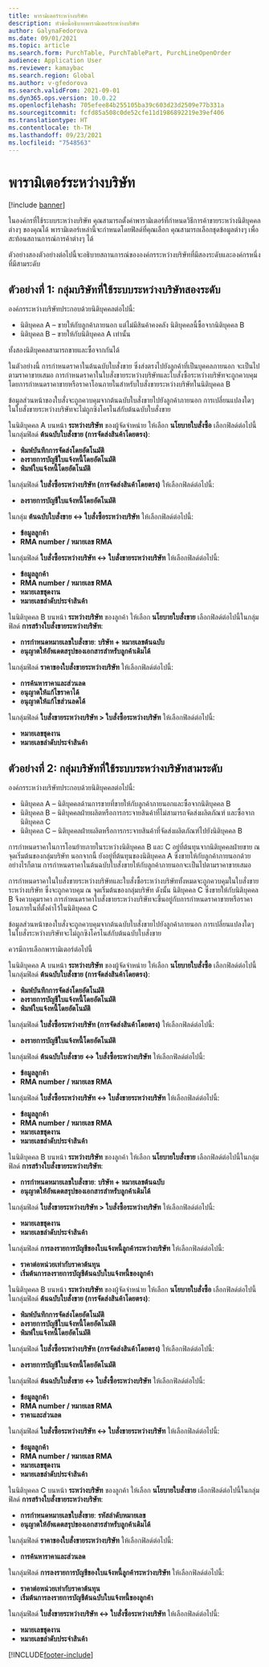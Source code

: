 ```yaml
---
title: พารามิเตอร์ระหว่างบริษัท
description: หัวข้อนี้อธิบายพารามิเตอร์ระหว่างบริษัท
author: GalynaFedorova
ms.date: 09/01/2021
ms.topic: article
ms.search.form: PurchTable, PurchTablePart, PurchLineOpenOrder
audience: Application User
ms.reviewer: kamaybac
ms.search.region: Global
ms.author: v-gfedorova
ms.search.validFrom: 2021-09-01
ms.dyn365.ops.version: 10.0.22
ms.openlocfilehash: 705efee84b255105ba39c603d23d2509e77b331a
ms.sourcegitcommit: fcfd85a508c0de52cfe11d1986892219e39ef406
ms.translationtype: HT
ms.contentlocale: th-TH
ms.lasthandoff: 09/23/2021
ms.locfileid: "7548563"
---
```

# <a name="intercompany-parameters"></a>พารามิเตอร์ระหว่างบริษัท

[!include [banner](../../includes/banner.md)]

ในองค์กรที่ใช้ระบบระหว่างบริษัท คุณสามารถตั้งค่าพารามิเตอร์ที่กำหนดวิธีการค้าขายระหว่างนิติบุคคลต่างๆ ของคุณได้ พารามิเตอร์เหล่านี้จะกําหนดโดยฟิลด์ที่คุณเลือก คุณสามารถเลือกชุดข้อมูลต่างๆ เพื่อสะท้อนสถานการณ์การค้าต่างๆ ได้

ตัวอย่างสองตัวอย่างต่อไปนี้จะอธิบายสถานการณ์ขององค์กรระหว่างบริษัทที่มีสองระดับและองค์กรหนึ่งที่มีสามระดับ

## <a name="example-1-two-level-intercompany-chain"></a>ตัวอย่างที่ 1: กลุ่มบริษัทที่ใช้ระบบระหว่างบริษัทสองระดับ

องค์กรระหว่างบริษัทประกอบด้วยนิติบุคคลต่อไปนี้:

- นิติบุคคล A – ขายให้กับลูกค้าภายนอก แต่ไม่มีสินค้าคงคลัง นิติบุคคลนี้ซื้อจากนิติบุคคล B
- นิติบุคคล B – ขายให้กับนิติบุคคล A เท่านั้น

ทั้งสองนิติบุคคลสามารถขายและซื้อจากกันได้

ในตัวอย่างนี้ การกำหนดราคาในต้นฉบับใบสั่งขาย ซึ่งส่งตรงไปยังลูกค้าที่เป็นบุคคลภายนอก จะเป็นไปตามราคาขายเสมอ  การกำหนดราคาในใบสั่งขายระหว่างบริษัทและใบสั่งซื้อระหว่างบริษัทจะถูกควบคุมโดยการกำหนดราคาขายหรือราคาโอนภายในสำหรับใบสั่งขายระหว่างบริษัทในนิติบุคคล B

ข้อมูลส่วนหน้าของใบสั่งจะถูกควบคุมจากต้นฉบับใบสั่งขายไปยังลูกค้าภายนอก การเปลี่ยนแปลงใดๆ ในใบสั่งขายระหว่างบริษัทจะไม่ถูกซิงโครไนส์กับต้นฉบับใบสั่งขาย

ในนิติบุคคล A บนหน้า **ระหว่างบริษัท** ของผู้จัดจำหน่าย ให้เลือก **นโยบายใบสั่งซื้อ** เลือกฟิลด์ต่อไปนี้ในกลุ่มฟิลด์ **ต้นฉบับใบสั่งขาย (การจัดส่งสินค้าโดยตรง)**:

- **พิมพ์บันทึกการจัดส่งโดยอัตโนมัติ**
- **ลงรายการบัญชีใบแจ้งหนี้โดยอัตโนมัติ**
- **พิมพ์ใบแจ้งหนี้โดยอัตโนมัติ**

ในกลุ่มฟิลด์ **ใบสั่งซื้อระหว่างบริษัท (การจัดส่งสินค้าโดยตรง)** ให้เลือกฟิลด์ต่อไปนี้:

- **ลงรายการบัญชีใบแจ้งหนี้โดยอัตโนมัติ**

ในกลุ่ม **ต้นฉบับใบสั่งขาย <-> ใบสั่งซื้อระหว่างบริษัท** ให้เลือกฟิลด์ต่อไปนี้:

- **ข้อมูลลูกค้า**
- **RMA number / หมายเลข RMA**

ในกลุ่มฟิลด์ **ใบสั่งซื้อระหว่างบริษัท <-> ใบสั่งขายระหว่างบริษัท** ให้เลือกฟิลด์ต่อไปนี้:

- **ข้อมูลลูกค้า**
- **RMA number / หมายเลข RMA**
- **หมายเลขชุดงาน**
- **หมายเลขลำดับประจำสินค้า**

ในนิติบุคคล B บนหน้า **ระหว่างบริษัท** ของลูกค้า ให้เลือก **นโยบายใบสั่งขาย** เลือกฟิลด์ต่อไปนี้ในกลุ่มฟิลด์ **การสร้างใบสั่งขายระหว่างบริษัท**:

- **การกำหนดหมายเลขใบสั่งขาย**: **บริษัท + หมายเลขต้นฉบับ**
- **อนุญาตให้อัพเดตสรุปของเอกสารสำหรับลูกค้าเดิมได้**

ในกลุ่มฟิลด์ **ราคาของใบสั่งขายระหว่างบริษัท** ให้เลือกฟิลด์ต่อไปนี้:

- **การค้นหาราคาและส่วนลด**
- **อนุญาตให้แก้ไขราคาได้**
- **อนุญาตให้แก้ไขส่วนลดได้**

ในกลุ่มฟิลด์ **ใบสั่งขายระหว่างบริษัท \> ใบสั่งซื้อระหว่างบริษัท** ให้เลือกฟิลด์ต่อไปนี้:

- **หมายเลขชุดงาน**
- **หมายเลขลำดับประจำสินค้า**

## <a name="example-2-three-level-intercompany-chain"></a>ตัวอย่างที่ 2: กลุ่มบริษัทที่ใช้ระบบระหว่างบริษัทสามระดับ

องค์กรระหว่างบริษัทประกอบด้วยนิติบุคคลต่อไปนี้:

- นิติบุคคล A – นิติบุคคลด้านการขายที่ขายให้กับลูกค้าภายนอกและซื้อจากนิติบุคคล B
- นิติบุคคล B – นิติบุคคลฝ่ายผลิตหรือการกระจายสินค้าที่ไม่สามารถจัดส่งผลิตภัณฑ์ และซื้อจากนิติบุคคล C
- นิติบุคคล C – นิติบุคคลฝ่ายผลิตหรือการกระจายสินค้าที่จัดส่งผลิตภัณฑ์ไปยังนิติบุคคล B

การกําหนดราคาในการโอนย้ายภายในระหว่างนิติบุคคล B และ C อยู่ที่ต้นทุนจากนิติบุคคลฝ่ายขาย ณ จุดเริ่มต้นของกลุ่มบริษัท นอกจากนี้ ยังอยู่ที่ต้นทุนของนิติบุคคล A ซึ่งขายให้กับลูกค้าภายนอกด้วย อย่างไรก็ตาม การกำหนดราคาในต้นฉบับใบสั่งขายให้กับลูกค้าภายนอกจะเป็นไปตามราคาขายเสมอ

การกำหนดราคาในใบสั่งขายระหว่างบริษัทและใบสั่งซื้อระหว่างบริษัททั้งหมดจะถูกควบคุมในใบสั่งขายระหว่างบริษัท ซึ่งจะถูกควบคุม ณ จุดเริ่มต้นของกลุ่มบริษัท ดังนั้น นิติบุคคล C ซึ่งขายให้กับนิติบุคคล B จึงควบคุมราคา การกำหนดราคาใบสั่งขายระหว่างบริษัทจะขึ้นอยู่กับการกำหนดราคาขายหรือราคาโอนภายในที่ตั้งค่าไว้ในนิติบุคคล C

ข้อมูลส่วนหน้าของใบสั่งจะถูกควบคุมจากต้นฉบับใบสั่งขายไปยังลูกค้าภายนอก การเปลี่ยนแปลงใดๆ ในใบสั่งระหว่างบริษัทจะไม่ถูกซิงโครไนส์กับต้นฉบับใบสั่งขาย

ควรมีการเลือกพารามิเตอร์ต่อไปนี้

ในนิติบุคคล A บนหน้า **ระหว่างบริษัท** ของผู้จัดจำหน่าย ให้เลือก **นโยบายใบสั่งซื้อ** เลือกฟิลด์ต่อไปนี้ในกลุ่มฟิลด์ **ต้นฉบับใบสั่งขาย (การจัดส่งสินค้าโดยตรง)**:

- **พิมพ์บันทึกการจัดส่งโดยอัตโนมัติ**
- **ลงรายการบัญชีใบแจ้งหนี้โดยอัตโนมัติ**
- **พิมพ์ใบแจ้งหนี้โดยอัตโนมัติ**

ในกลุ่มฟิลด์ **ใบสั่งซื้อระหว่างบริษัท (การจัดส่งสินค้าโดยตรง)** ให้เลือกฟิลด์ต่อไปนี้:

- **ลงรายการบัญชีใบแจ้งหนี้โดยอัตโนมัติ**

ในกลุ่มฟิลด์ **ต้นฉบับใบสั่งขาย <-> ใบสั่งซื้อระหว่างบริษัท** ให้เลือกฟิลด์ต่อไปนี้:

- **ข้อมูลลูกค้า**
- **RMA number / หมายเลข RMA**

ในกลุ่มฟิลด์ **ใบสั่งซื้อระหว่างบริษัท <-> ใบสั่งขายระหว่างบริษัท** ให้เลือกฟิลด์ต่อไปนี้:

- **ข้อมูลลูกค้า**
- **RMA number / หมายเลข RMA**
- **หมายเลขชุดงาน**
- **หมายเลขลำดับประจำสินค้า**

ในนิติบุคคล B บนหน้า **ระหว่างบริษัท** ของลูกค้า ให้เลือก **นโยบายใบสั่งขาย** เลือกฟิลด์ต่อไปนี้ในกลุ่มฟิลด์ **การสร้างใบสั่งขายระหว่างบริษัท**:

- **การกำหนดหมายเลขใบสั่งขาย**: **บริษัท + หมายเลขต้นฉบับ**
- **อนุญาตให้อัพเดตสรุปของเอกสารสำหรับลูกค้าเดิมได้**

ในกลุ่มฟิลด์ **ใบสั่งขายระหว่างบริษัท \> ใบสั่งซื้อระหว่างบริษัท** ให้เลือกฟิลด์ต่อไปนี้:

- **หมายเลขชุดงาน**
- **หมายเลขลำดับประจำสินค้า**

ในกลุ่มฟิลด์ **การลงรายการบัญชีของใบแจ้งหนี้ลูกค้าระหว่างบริษัท** ให้เลือกฟิลด์ต่อไปนี้:

- **ราคาต่อหน่วยเท่ากับราคาต้นทุน**
- **เริ่มต้นการลงรายการบัญชีต้นฉบับใบแจ้งหนี้ของลูกค้า**

ในนิติบุคคล B บนหน้า **ระหว่างบริษัท** ของผู้จัดจำหน่าย ให้เลือก **นโยบายใบสั่งซื้อ** เลือกฟิลด์ต่อไปนี้ในกลุ่มฟิลด์ **ต้นฉบับใบสั่งขาย (การจัดส่งสินค้าโดยตรง)**:

- **พิมพ์บันทึกการจัดส่งโดยอัตโนมัติ**
- **ลงรายการบัญชีใบแจ้งหนี้โดยอัตโนมัติ**
- **พิมพ์ใบแจ้งหนี้โดยอัตโนมัติ**

ในกลุ่มฟิลด์ **ใบสั่งซื้อระหว่างบริษัท (การจัดส่งสินค้าโดยตรง)** ให้เลือกฟิลด์ต่อไปนี้:

- **ลงรายการบัญชีใบแจ้งหนี้โดยอัตโนมัติ**

ในกลุ่มฟิลด์ **ต้นฉบับใบสั่งขาย <-> ใบสั่งซื้อระหว่างบริษัท** ให้เลือกฟิลด์ต่อไปนี้:

- **ข้อมูลลูกค้า**
- **RMA number / หมายเลข RMA**
- **ราคาและส่วนลด**

ในกลุ่มฟิลด์ **ใบสั่งซื้อระหว่างบริษัท <-> ใบสั่งขายระหว่างบริษัท** ให้เลือกฟิลด์ต่อไปนี้:

- **ข้อมูลลูกค้า**
- **RMA number / หมายเลข RMA**
- **หมายเลขชุดงาน**
- **หมายเลขลำดับประจำสินค้า**

ในนิติบุคคล C บนหน้า **ระหว่างบริษัท** ของลูกค้า ให้เลือก **นโยบายใบสั่งขาย** เลือกฟิลด์ต่อไปนี้ในกลุ่มฟิลด์ **การสร้างใบสั่งขายระหว่างบริษัท**:

- **การกำหนดหมายเลขใบสั่งขาย**: **รหัสลำดับหมายเลข**
- **อนุญาตให้อัพเดตสรุปของเอกสารสำหรับลูกค้าเดิมได้**

ในกลุ่มฟิลด์ **ราคาของใบสั่งขายระหว่างบริษัท** ให้เลือกฟิลด์ต่อไปนี้:

- **การค้นหาราคาและส่วนลด**

ในกลุ่มฟิลด์ **การลงรายการบัญชีของใบแจ้งหนี้ลูกค้าระหว่างบริษัท** ให้เลือกฟิลด์ต่อไปนี้:

- **ราคาต่อหน่วยเท่ากับราคาต้นทุน**
- **เริ่มต้นการลงรายการบัญชีต้นฉบับใบแจ้งหนี้ของลูกค้า**

ในกลุ่มฟิลด์ **ใบสั่งขายระหว่างบริษัท <-> ใบสั่งซื้อระหว่างบริษัท** ให้เลือกฟิลด์ต่อไปนี้:

- **หมายเลขชุดงาน**
- **หมายเลขลำดับประจำสินค้า**

[!INCLUDE[footer-include](../../includes/footer-banner.md)]
